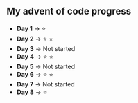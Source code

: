 ## My advent of code progress

- **Day 1** -> :star: 
- **Day 2** -> :star: :star:
- **Day 3** -> Not started
- **Day 4** -> :star: :star:
- **Day 5** -> Not started
- **Day 6** -> :star: :star:
- **Day 7** -> Not started
- **Day 8** -> :star:

